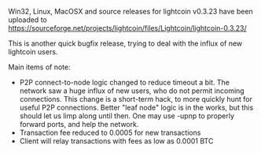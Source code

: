 Win32, Linux, MacOSX and source releases for lightcoin v0.3.23 have been uploaded to
https://sourceforge.net/projects/lightcoin/files/Lightcoin/lightcoin-0.3.23/

This is another quick bugfix release, trying to deal with the influx of new lightcoin users.

Main items of note:

* P2P connect-to-node logic changed to reduce timeout a bit.  The network saw a huge influx of new users, who do not permit incoming connections.  This change is a short-term hack, to more quickly hunt for useful P2P connections.  Better "leaf node" logic is in the works, but this should let us limp along until then.  One may use -upnp to properly forward ports, and help the network.
* Transaction fee reduced to 0.0005 for new transactions
* Client will relay transactions with fees as low as 0.0001 BTC
